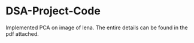 # DSA-Project-Code
Implemented PCA on image of lena. The entire details can be found in the pdf attached.

